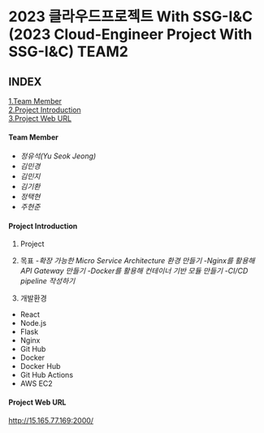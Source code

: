 2023 클라우드프로젝트 With SSG-I&C
(2023 Cloud-Engineer Project With SSG-I&C) TEAM2
=====================================================================================
## INDEX  
[1.Team Member](#team-member)  
[2.Project Introduction](#project-introduction)  
[3.Project Web URL](#project-web-url)


#### Team Member
- *정유석(Yu Seok Jeong)*   
- *김민경*
- *김민지*
- *김기환*
- *정택현*  
- *주현준*
  
#### Project Introduction  
1. Project



2. 목표
-*확장 가능한 Micro Service Architecture 환경 만들기*
-*Nginx를 활용해 API Gateway 만들기*
-*Docker를 활용해 컨테이너 기반 모듈 만들기*
-*CI/CD pipeline 작성하기*


3. 개발환경  
- React
- Node.js
- Flask
- Nginx
- Git Hub
- Docker
- Docker Hub 
- Git Hub Actions  
- AWS EC2

#### Project Web URL  
http://15.165.77.169:2000/
